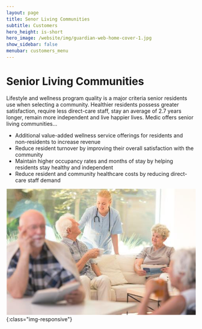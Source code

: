 ```yaml
---
layout: page
title: Senor Living Communities
subtitle: Customers
hero_height: is-short
hero_image: /website/img/guardian-web-home-cover-1.jpg
show_sidebar: false
menubar: customers_menu
---
```


# Senior Living Communities
Lifestyle and wellness program quality is a major criteria senior residents use when selecting a community. Healthier residents possess greater satisfaction, require less direct-care staff, stay an average of 2.7 years longer, remain more independent and live happier lives. Medic offers senior living communities…
- Additional value-added wellness service offerings for residents and non-residents to increase revenue
- Reduce resident turnover by improving their overall satisfaction with the community
- Maintain higher occupancy rates and months of stay by helping residents stay healthy and independent
- Reduce resident and community healthcare costs by reducing direct-care staff demand

![Image](/img/senior-living-communities.png){:class="img-responsive"}